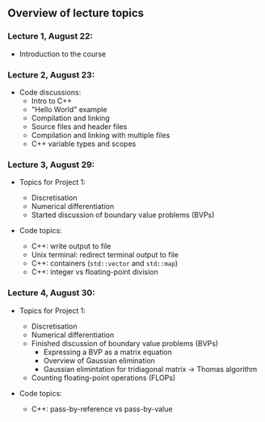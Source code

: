 ## Overview of lecture topics


### Lecture 1, August 22:

- Introduction to the course 


### Lecture 2, August 23:

- Code discussions:
  - Intro to C++
  - "Hello World" example
  - Compilation and linking
  - Source files and header files
  - Compilation and linking with multiple files
  - C++ variable types and scopes


### Lecture 3, August 29:

- Topics for Project 1:
  - Discretisation
  - Numerical differentiation
  - Started discussion of boundary value problems (BVPs)

- Code topics:
  - C++: write output to file
  - Unix terminal: redirect terminal output to file
  - C++: containers (`std::vector` and `std::map`)
  - C++: integer vs floating-point division


### Lecture 4, August 30:

- Topics for Project 1:
  - Discretisation
  - Numerical differentiation
  - Finished discussion of boundary value problems (BVPs)
    - Expressing a BVP as a matrix equation
    - Overview of Gaussian elimination
    - Gaussian elimintation for tridiagonal matrix → Thomas algorithm
  - Counting floating-point operations (FLOPs)

- Code topics:
  - C++: pass-by-reference vs pass-by-value

